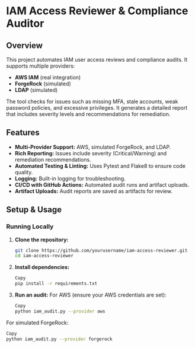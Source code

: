 # IAM Access Reviewer & Compliance Auditor

## Overview
This project automates IAM user access reviews and compliance audits. It supports multiple providers:
- **AWS IAM** (real integration)
- **ForgeRock** (simulated)
- **LDAP** (simulated)

The tool checks for issues such as missing MFA, stale accounts, weak password policies, and excessive privileges. It generates a detailed report that includes severity levels and recommendations for remediation.

## Features
- **Multi-Provider Support:** AWS, simulated ForgeRock, and LDAP.
- **Rich Reporting:** Issues include severity (Critical/Warning) and remediation recommendations.
- **Automated Testing & Linting:** Uses Pytest and Flake8 to ensure code quality.
- **Logging:** Built-in logging for troubleshooting.
- **CI/CD with GitHub Actions:** Automated audit runs and artifact uploads.
- **Artifact Uploads:** Audit reports are saved as artifacts for review.

## Setup & Usage

### Running Locally
1. **Clone the repository:**
   ```bash
   git clone https://github.com/yourusername/iam-access-reviewer.git
   cd iam-access-reviewer
2. **Install dependencies:**
   ```bash
   Copy
   pip install -r requirements.txt
3. **Run an audit:**
For AWS (ensure your AWS credentials are set):
   ```bash
   Copy
   python iam_audit.py --provider aws
For simulated ForgeRock:
   ```bash
   Copy
   python iam_audit.py --provider forgerock
